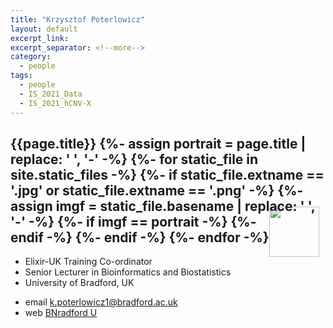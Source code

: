 ```yaml
---
title: "Krzysztof Poterlowicz"
layout: default
excerpt_link:
excerpt_separator: <!--more-->
category:
  - people
tags:
  - people
  - IS_2021_Data
  - IS_2021_hCNV-X
---
```


<h2>{{page.title}}
{%- assign portrait = page.title | replace: ' ', '-' -%}
{%- for static_file in site.static_files -%}
    {%- if static_file.extname == '.jpg' or static_file.extname == '.png'  -%}
        {%- assign imgf = static_file.basename | replace: ' ', '-' -%}
        {%- if imgf == portrait -%}
<img style="float: right; width: 80px; margin-top: -12px; margin-right: 10px; margin-bottom: -50px;" src="{{ static_file.path | relative_url}}" />
        {%- endif -%}
    {%- endif -%}
{%- endfor -%}</h2>

* Elixir-UK Training Co-ordinator  
* Senior Lecturer in Bioinformatics and Biostatistics  
* University of Bradford, UK  

<!--more-->

* email [k.poterlowicz1@bradford.ac.uk](mailto:k.poterlowicz1@bradford.ac.uk)  
* web [BNradford U](https://www.bradford.ac.uk/staff/KPoterlowicz1)  
